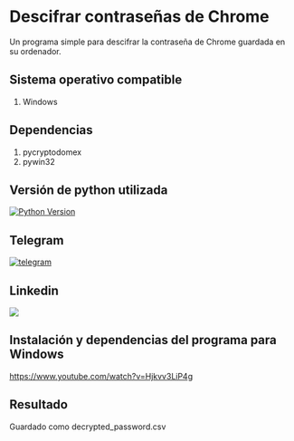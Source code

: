 # Descifrar contraseñas de Chrome
Un programa simple para descifrar la contraseña de Chrome guardada en su ordenador. <br>

## Sistema operativo compatible
1. Windows

## Dependencias

1. pycryptodomex
2. pywin32

## Versión de python utilizada

[![Python Version](https://img.shields.io/badge/python-3.11+-green)](https://www.python.org)

## Telegram

<a href='https://t.me/NoticiasCiberseguridadyCryptos' target='_blank'><img src='https://i.postimg.cc/HJ54gYft/telegram.png' border='0' alt='telegram'/></a>

## Linkedin
<a href="https://www.linkedin.com/in/rafael-peiro-calvet/"><img src="https://i.postimg.cc/8zsFGvXV/logo.jpg"></a>

## Instalación y dependencias del programa para Windows

https://www.youtube.com/watch?v=Hjkvv3LiP4g

## Resultado
Guardado como decrypted_password.csv

